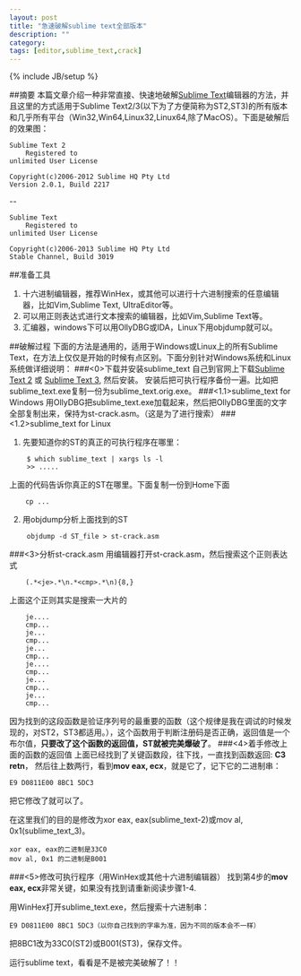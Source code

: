 ```yaml
---
layout: post
title: "急速破解sublime text全部版本"
description: ""
category: 
tags: [editor,sublime_text,crack]
---
```

{% include JB/setup %}

##摘要
本篇文章介绍一种非常直接、快速地破解[Sublime Text](http://www.sublimetext.com)编辑器的方法，并且这里的方式适用于Sublime Text2/3(以下为了方便简称为ST2,ST3)的所有版本和几乎所有平台（Win32,Win64,Linux32,Linux64,除了MacOS）。下面是破解后的效果图：
    
	Sublime Text 2
		Registered to
	unlimited User License
	
	Copyright(c)2006-2012 Sublime HQ Pty Ltd
	Version 2.0.1, Build 2217

--
	
	Sublime Text
		Registered to
	unlimited User License
	
	Copyright(c)2006-2013 Sublime HQ Pty Ltd
	Stable Channel, Build 3019

##准备工具
1. 十六进制编辑器，推荐WinHex，或其他可以进行十六进制搜索的任意编辑器，比如Vim,Sublime Text, UltraEditor等。
2. 可以用正则表达式进行文本搜索的编辑器，比如Vim,Sublime Text等。
3. 汇编器，windows下可以用OllyDBG或IDA，Linux下用objdump就可以。

##破解过程
下面的方法是通用的，适用于Windows或Linux上的所有Sublime Text，在方法上仅仅是开始的时候有点区别。下面分别针对Windows系统和Linux系统做详细说明：
###<0>下载并安装sublime_text
自己到官网上下载[Sublime Text 2](http://www.sublimetext.com/2) 或 [Sublime Text 3](http://www.sublimetext.com/3), 然后安装。
安装后把可执行程序备份一遍。比如把sublime_text.exe复制一份为sublime_text.orig.exe。
###<1.1>sublime_text for Windows
用OllyDBG把sublime_text.exe加载起来，然后把OllyDBG里面的文字全部复制出来，保持为st-crack.asm。（这是为了进行搜索）
###<1.2>sublime_text for Linux
1. 先要知道你的ST的真正的可执行程序在哪里：
	
		$ which sublime_text | xargs ls -l
		>> .....
上面的代码告诉你真正的ST在哪里。下面复制一份到Home下面

		cp ... 

2. 用objdump分析上面找到的ST
		
		objdump -d ST_file > st-crack.asm
 
###<3>分析st-crack.asm
用编辑器打开st-crack.asm，然后搜索这个正则表达式

		(.*<je>.*\n.*<cmp>.*\n){8,}

上面这个正则其实是搜索一大片的
	
		je....
		cmp...
		je...
		cmp...
		je...
		cmp...
		je....
		cmp...
		je...
		cmp...
		je...
		cmp...

因为找到的这段函数是验证序列号的最重要的函数（这个规律是我在调试的时候发现的，对ST2，ST3都适用。），这个函数用于判断注册码是否正确，返回值是一个布尔值，**只要改了这个函数的返回值，ST就被完美爆破了**。
###<4>着手修改上面的函数的返回值
上面已经找到了关键函数段，往下找，一直找到函数返回: **C3    retn**，
然后往上数两行，看到**mov eax, ecx**，就是它了，记下它的二进制串：

	E9 D0811E00 8BC1 5DC3
把它修改了就可以了。

在这里我们的目的是修改为xor eax, eax(sublime_text-2)或mov al, 0x1(sublime_text_3)。

	xor eax, eax的二进制是33C0
	mov al, 0x1 的二进制是B001

###<5>修改可执行程序（用WinHex或其他十六进制编辑器）
找到第4步的**mov eax, ecx**非常关键，如果没有找到请重新阅读步骤1-4.

用WinHex打开sublime_text.exe，然后搜索十六进制串：

	E9 D0811E00 8BC1 5DC3（以你自己找到的字串为准，因为不同的版本会不一样）
把8BC1改为33C0(ST2)或B001(ST3)，保存文件。

运行sublime text，看看是不是被完美破解了！！


